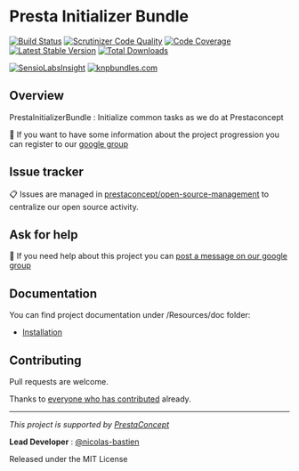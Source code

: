 Presta Initializer Bundle
========================

[![Build Status](https://secure.travis-ci.org/prestaconcept/PrestaInitializerBundle.png?branch=master)](http://travis-ci.org/prestaconcept/PrestaInitializerBundle)
[![Scrutinizer Code Quality](https://scrutinizer-ci.com/g/prestaconcept/PrestaInitializerBundle/badges/quality-score.png?b=master)](https://scrutinizer-ci.com/g/prestaconcept/PrestaInitializerBundle/?branch=master)
[![Code Coverage](https://scrutinizer-ci.com/g/prestaconcept/PrestaInitializerBundle/badges/coverage.png?b=master)](https://scrutinizer-ci.com/g/prestaconcept/PrestaInitializerBundle/?branch=master)
[![Latest Stable Version](https://poser.pugx.org/presta/initializer-bundle/v/stable.png)](https://packagist.org/packages/presta/initializer-bundle)
[![Total Downloads](https://poser.pugx.org/presta/initializer-bundle/downloads.png)](https://packagist.org/packages/presta/initializer-bundle)

[![SensioLabsInsight](https://insight.sensiolabs.com/projects/343bc185-499a-4b5c-a2b6-4ea23a7518ab/big.png)](https://insight.sensiolabs.com/projects/343bc185-499a-4b5c-a2b6-4ea23a7518ab)
[![knpbundles.com](http://knpbundles.com/prestaconcept/PrestaInitializerBundle/badge)](http://knpbundles.com/prestaconcept/PrestaInitializerBundle)

## Overview ##

PrestaInitializerBundle : Initialize common tasks as we do at Prestaconcept

:speech_balloon: If you want to have some information about the project progression you can register to our [google group][3]

## Issue tracker ##

:clipboard: Issues are managed in [prestaconcept/open-source-management](https://github.com/prestaconcept/open-source-management)
to centralize our open source activity.

## Ask for help ##

:speech_balloon: If you need help about this project you can [post a message on our google group][3]

## Documentation ##

You can find project documentation under /Resources/doc folder:

- [Installation](Resources/doc/001-installation.md)

## Contributing

Pull requests are welcome.

Thanks to
[everyone who has contributed](https://github.com/prestaconcept/PrestaDeploymentBundle/graphs/contributors) already.

---

*This project is supported by [PrestaConcept](http://www.prestaconcept.net)*

**Lead Developer** : [@nicolas-bastien](https://github.com/nicolas-bastien)

Released under the MIT License

[3]: https://groups.google.com/forum/?hl=fr&fromgroups#!forum/prestacms-devs
